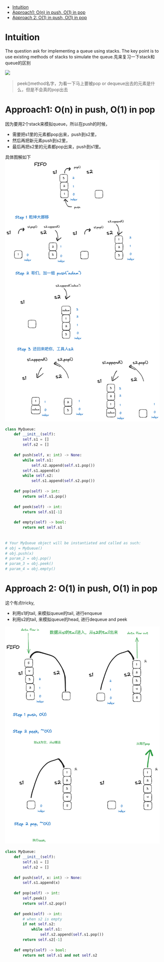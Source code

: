 - [Intuition](#intuition)
- [Approach1: O(n) in push, O(1) in pop](#approach1-on-in-push-o1-in-pop)
- [Approach 2: O(1) in push, O(1) in pop](#approach-2-o1-in-push-o1-in-pop)

# Intuition

The question ask for implementing a queue using stacks. The key point is to use existing methods of stacks to simulate the queue.先来复习一下stack和queue的区别

![](https://miro.medium.com/v2/resize:fit:1400/0*KsRwdj_J_uzkQ4Zt.png)

> peek()method名字，为看一下马上要被pop or dequeue出去的元素是什么，但是不会真的pop出去

# Approach1: O(n) in push, O(1) in pop

因为要用2个stack来模拟queue，所以在push的时候，
- 需要把s1里的元素都pop出来，push到s2里，
- 然后再把新元素push到s2里，
- 最后再把s2里的元素都pop出来，push到s1里。

具体图解如下
![](assets/1.excalidraw.png)

```python
class MyQueue:
    def __init__(self):
        self.s1 = []
        self.s2 = []
        
    def push(self, x: int) -> None:
        while self.s1:
            self.s2.append(self.s1.pop())
        self.s1.append(x)
        while self.s2:
            self.s1.append(self.s2.pop())
        
    def pop(self) -> int:
        return self.s1.pop()

    def peek(self) -> int:
        return self.s1[-1]
        
    def empty(self) -> bool:
        return not self.s1
        

# Your MyQueue object will be instantiated and called as such:
# obj = MyQueue()
# obj.push(x)
# param_2 = obj.pop()
# param_3 = obj.peek()
# param_4 = obj.empty()
```

# Approach 2: O(1) in push, O(1) in pop

这个有点tricky, 
- 利用s1的tail, 来模拟queue的tail, 进行enqueue
- 利用s2的tail, 来模拟queue的head, 进行dequeue and peek

![](assets/2.excalidraw.png)

```python
class MyQueue:
    def __init__(self):
        self.s1 = []
        self.s2 = []
        
    def push(self, x: int) -> None:
        self.s1.append(x)
        
    def pop(self) -> int:
        self.peek()
        return self.s2.pop()

    def peek(self) -> int:
        # when s2 is empty
        if not self.s2:
            while self.s1:
                self.s2.append(self.s1.pop())        
        return self.s2[-1]
        
    def empty(self) -> bool:
        return not self.s1 and not self.s2
```
